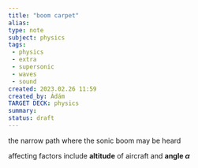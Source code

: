 ```yaml
---
title: "boom carpet"
alias: 
type: note
subject: physics
tags:
 - physics
 - extra
 - supersonic
 - waves
 - sound
created: 2023.02.26 11:59
created_by: Ádám
TARGET DECK: physics
summary: 
status: draft
---
```

the narrow path where the sonic boom may be heard

affecting factors include **altitude** of aircraft and **angle $\alpha$**